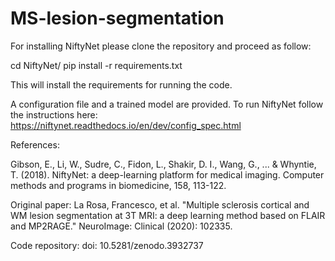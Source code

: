 # MS-lesion-segmentation

For installing NiftyNet please clone the repository and proceed as follow:

cd NiftyNet/
pip install -r requirements.txt

This will install the requirements for running the code.

A configuration file and a trained model are provided. To run NiftyNet follow the instructions here: https://niftynet.readthedocs.io/en/dev/config_spec.html



References:

Gibson, E., Li, W., Sudre, C., Fidon, L., Shakir, D. I., Wang, G., ... & Whyntie, T. (2018). NiftyNet: a deep-learning platform for medical imaging. Computer methods and programs in biomedicine, 158, 113-122.

Original paper: La Rosa, Francesco, et al. "Multiple sclerosis cortical and WM lesion segmentation at 3T MRI: a deep learning method based on FLAIR and MP2RAGE." NeuroImage: Clinical (2020): 102335.

Code repository: doi: 10.5281/zenodo.3932737

